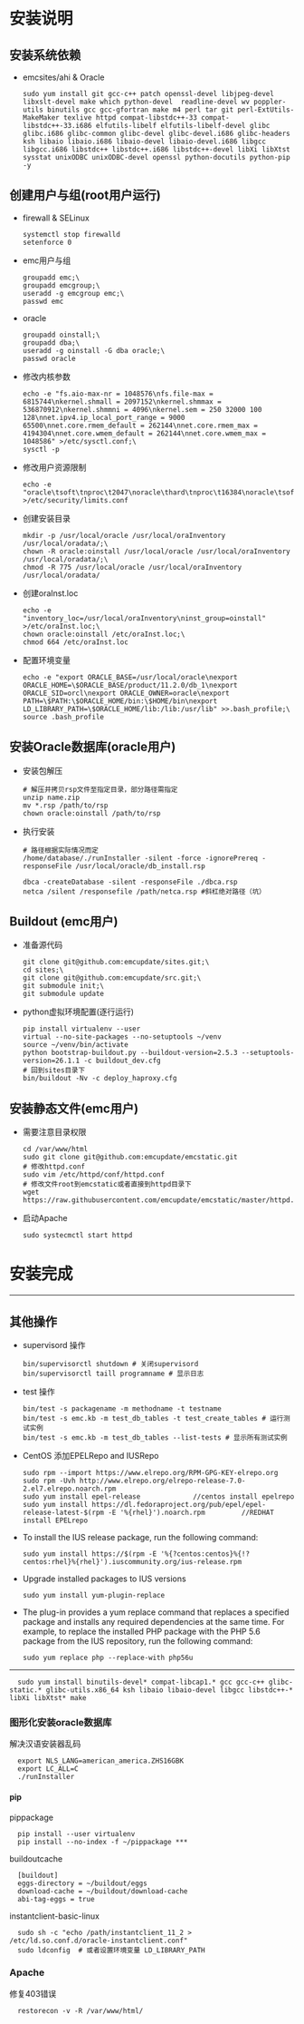 # 安装说明

## 安装系统依赖

- emcsites/ahi & Oracle

      sudo yum install git gcc-c++ patch openssl-devel libjpeg-devel  libxslt-devel make which python-devel  readline-devel wv poppler-utils binutils gcc gcc-gfortran make m4 perl tar git perl-ExtUtils-MakeMaker texlive httpd compat-libstdc++-33 compat-libstdc++-33.i686 elfutils-libelf elfutils-libelf-devel glibc glibc.i686 glibc-common glibc-devel glibc-devel.i686 glibc-headers ksh libaio libaio.i686 libaio-devel libaio-devel.i686 libgcc libgcc.i686 libstdc++ libstdc++.i686 libstdc++-devel libXi libXtst sysstat unixODBC unixODBC-devel openssl python-docutils python-pip -y

## 创建用户与组(root用户运行)

- firewall & SELinux

      systemctl stop firewalld
      setenforce 0

- emc用户与组

      groupadd emc;\
      groupadd emcgroup;\
      useradd -g emcgroup emc;\
      passwd emc

- oracle

      groupadd oinstall;\
      groupadd dba;\
      useradd -g oinstall -G dba oracle;\
      passwd oracle

- 修改内核参数

      echo -e "fs.aio-max-nr = 1048576\nfs.file-max = 6815744\nkernel.shmall = 2097152\nkernel.shmmax = 536870912\nkernel.shmmni = 4096\nkernel.sem = 250 32000 100 128\nnet.ipv4.ip_local_port_range = 9000 65500\nnet.core.rmem_default = 262144\nnet.core.rmem_max = 4194304\nnet.core.wmem_default = 262144\nnet.core.wmem_max = 1048586" >/etc/sysctl.conf;\
      sysctl -p


<!-- ----------------

      vi /etc/sysctl.conf

      fs.aio-max-nr = 1048576
      fs.file-max = 6815744
      kernel.shmall = 2097152
      kernel.shmmax = 536870912
      kernel.shmmni = 4096
      kernel.sem = 250 32000 100 128
      net.ipv4.ip_local_port_range = 9000 65500
      net.core.rmem_default = 262144
      net.core.rmem_max = 4194304
      net.core.wmem_default = 262144
      net.core.wmem_max = 1048586

      sysctl -p #使修改生效 -->

- 修改用户资源限制

      echo -e "oracle\tsoft\tnproc\t2047\noracle\thard\tnproc\t16384\noracle\tsoft\tnofile\t1024\noracle\thard\tnofile\t65536\noracle\tsoft\tstack\t10240" >/etc/security/limits.conf
<!-- 
      vi /etc/security/limits.conf

      oracle              soft    nproc  2047
      oracle              hard    nproc  16384
      oracle              soft    nofile  1024
      oracle              hard    nofile  65536
      oracle              soft    stack   10240
 -->
- 创建安装目录

      mkdir -p /usr/local/oracle /usr/local/oraInventory /usr/local/oradata/;\
      chown -R oracle:oinstall /usr/local/oracle /usr/local/oraInventory /usr/local/oradata/;\
      chmod -R 775 /usr/local/oracle /usr/local/oraInventory /usr/local/oradata/

- 创建oraInst.loc

      echo -e "inventory_loc=/usr/local/oraInventory\ninst_group=oinstall" >/etc/oraInst.loc;\
      chown oracle:oinstall /etc/oraInst.loc;\
      chmod 664 /etc/oraInst.loc

- 配置环境变量

      echo -e "export ORACLE_BASE=/usr/local/oracle\nexport ORACLE_HOME=\$ORACLE_BASE/product/11.2.0/db_1\nexport ORACLE_SID=orcl\nexport ORACLE_OWNER=oracle\nexport PATH=\$PATH:\$ORACLE_HOME/bin:\$HOME/bin\nexport LD_LIBRARY_PATH=\$ORACLE_HOME/lib:/lib:/usr/lib" >>.bash_profile;\
      source .bash_profile

<!-- 
      vim .bash_profile
      #添加
      export ORACLE_BASE=/usr/local/oracle
      export ORACLE_HOME=$ORACLE_BASE/product/11.2.0/db_1
      export ORACLE_SID=orcl    
      export ORACLE_OWNER=oracle
      export PATH=$PATH:$ORACLE_HOME/bin:$HOME/bin
      export LD_LIBRARY_PATH=$ORACLE_HOME/lib:/lib:/usr/lib
       -->

## 安装Oracle数据库(oracle用户)

- 安装包解压

      # 解压并拷贝rsp文件至指定目录，部分路径需指定
      unzip name.zip
      mv *.rsp /path/to/rsp
      chown oracle:oinstall /path/to/rsp

- 执行安装

      # 路径根据实际情况而定
      /home/database/./runInstaller -silent -force -ignorePrereq -responseFile /usr/local/oracle/db_install.rsp

      dbca -createDatabase -silent -responseFile ./dbca.rsp
      netca /silent /responsefile /path/netca.rsp #斜杠绝对路径（坑）

<!-- 
- 添加用户及表

      # 建立表空间
      CREATE TABLESPACE "EMCDB"
       DATAFILE  '/usr/local/oradata/emc/EMCDB' SIZE 100 G AUTOEXTEND ON NEXT 100 M MAXSIZE 100 G
      
      CREATE TEMPORARY TABLESPACE "EMCTEMP"
       TEMPFILE  '/usr/local/oradata/emc/EMCTEMP' SIZE 5 G AUTOEXTEND ON NEXT 50 M MAXSIZE 5 G 

      CREATE USER "EMC" IDENTIFIED BY "yanghaa" DEFAULT TABLESPACE "EMCDB" TEMPORARY TABLESPACE "EMCTEMP";

      GRANT "DBA", "RESOURCE" TO "EMC" WITH ADMIN OPTION;

      ALTER USER "EMC" DEFAULT ROLE "DBA";

      ALTER USER "EMC" QUOTA UNLIMITED ON "EMCDB"
 -->

## Buildout (emc用户)

- 准备源代码

      git clone git@github.com:emcupdate/sites.git;\
      cd sites;\
      git clone git@github.com:emcupdate/src.git;\
      git submodule init;\
      git submodule update

- python虚拟环境配置(逐行运行)

      pip install virtualenv --user
      virtual --no-site-packages --no-setuptools ~/venv
      source ~/venv/bin/activate
      python bootstrap-buildout.py --buildout-version=2.5.3 --setuptools-version=26.1.1 -c buildout_dev.cfg
      # 回到sites目录下
      bin/buildout -Nv -c deploy_haproxy.cfg

## 安装静态文件(emc用户)

- 需要注意目录权限

      cd /var/www/html
      sudo git clone git@github.com:emcupdate/emcstatic.git
      # 修改httpd.conf
      sudo vim /etc/httpd/conf/httpd.conf
      # 修改文件root到emcstatic或者直接到httpd目录下
      wget https://raw.githubusercontent.com/emcupdate/emcstatic/master/httpd.conf

- 启动Apache

      sudo systecmctl start httpd

# 安装完成

----

## 其他操作

- supervisord 操作

      bin/supervisorctl shutdown # 关闭supervisord
      bin/supervisorctl taill programname # 显示日志

- test 操作
      
      bin/test -s packagename -m methodname -t testname
      bin/test -s emc.kb -m test_db_tables -t test_create_tables # 运行测试实例
      bin/test -s emc.kb -m test_db_tables --list-tests # 显示所有测试实例

- CentOS 添加EPELRepo and IUSRepo

      sudo rpm --import https://www.elrepo.org/RPM-GPG-KEY-elrepo.org
      sudo rpm -Uvh http://www.elrepo.org/elrepo-release-7.0-2.el7.elrepo.noarch.rpm
      sudo yum install epel-release             //centos install epelrepo
      sudo yum install https://dl.fedoraproject.org/pub/epel/epel-release-latest-$(rpm -E '%{rhel}').noarch.rpm         //REDHAT install EPELrepo

- To install the IUS release package, run the following command:

      sudo yum install https://$(rpm -E '%{?centos:centos}%{!?centos:rhel}%{rhel}').iuscommunity.org/ius-release.rpm

- Upgrade installed packages to IUS versions

      sudo yum install yum-plugin-replace

- The plug-in provides a yum replace command that replaces a specified package and installs any required dependencies at the same time. For example, to replace the installed PHP package with the PHP 5.6 package from the IUS repository, run the following command:

      sudo yum replace php --replace-with php56u
----
      


      sudo yum install binutils-devel* compat-libcap1.* gcc gcc-c++ glibc-static.* glibc-utils.x86_64 ksh libaio libaio-devel libgcc libstdc++-* libXi libXtst* make
### 图形化安装oracle数据库

解决汉语安装器乱码

      export NLS_LANG=american_america.ZHS16GBK
      export LC_ALL=C
      ./runInstaller

#### pip

pippackage

      pip install --user virtualenv
      pip install --no-index -f ~/pippackage ***
buildoutcache

      [buildout]
      eggs-directory = ~/buildout/eggs
      download-cache = ~/buildout/download-cache
      abi-tag-eggs = true

instantclient-basic-linux

      sudo sh -c "echo /path/instantclient_11_2 > /etc/ld.so.conf.d/oracle-instantclient.conf"
      sudo ldconfig  # 或者设置环境变量 LD_LIBRARY_PATH

### Apache

修复403错误

      restorecon -v -R /var/www/html/
      